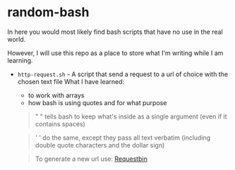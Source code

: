# random-bash

In here you would most likely find bash scripts that have no use in the real world.

However, I will use this repo as a place to store what I'm writing while I am learning. 

- `http-request.sh` - A script that send a request to a url of choice with the chosen text file
    What I have learned:
    - to work with arrays 
    - how bash is using quotes and for what purpose
    > " " tells bash to keep what's inside as a single argument (even if it contains spaces) 
    
    > ' ' do the same, except they pass all text verbatim (including double quote characters and the dollar sign)
    
    > To generate a new url use: [Requestbin](https://requestbin.com/r/ )
